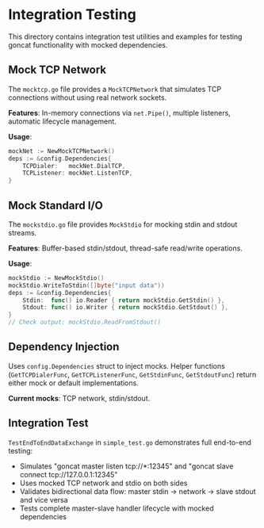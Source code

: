 # Integration Testing

This directory contains integration test utilities and examples for testing goncat functionality with mocked dependencies.

## Mock TCP Network

The `mocktcp.go` file provides a `MockTCPNetwork` that simulates TCP connections without using real network sockets.

**Features**: In-memory connections via `net.Pipe()`, multiple listeners, automatic lifecycle management.

**Usage**:
```go
mockNet := NewMockTCPNetwork()
deps := &config.Dependencies{
    TCPDialer:   mockNet.DialTCP,
    TCPListener: mockNet.ListenTCP,
}
```

## Mock Standard I/O

The `mockstdio.go` file provides `MockStdio` for mocking stdin and stdout streams.

**Features**: Buffer-based stdin/stdout, thread-safe read/write operations.

**Usage**:
```go
mockStdio := NewMockStdio()
mockStdio.WriteToStdin([]byte("input data"))
deps := &config.Dependencies{
    Stdin:  func() io.Reader { return mockStdio.GetStdin() },
    Stdout: func() io.Writer { return mockStdio.GetStdout() },
}
// Check output: mockStdio.ReadFromStdout()
```

## Dependency Injection

Uses `config.Dependencies` struct to inject mocks. Helper functions (`GetTCPDialerFunc`, `GetTCPListenerFunc`, `GetStdinFunc`, `GetStdoutFunc`) return either mock or default implementations.

**Current mocks**: TCP network, stdin/stdout.

## Integration Test

`TestEndToEndDataExchange` in `simple_test.go` demonstrates full end-to-end testing:
- Simulates "goncat master listen tcp://*:12345" and "goncat slave connect tcp://127.0.0.1:12345"
- Uses mocked TCP network and stdio on both sides
- Validates bidirectional data flow: master stdin → network → slave stdout and vice versa
- Tests complete master-slave handler lifecycle with mocked dependencies
